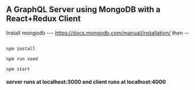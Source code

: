## A GraphQL Server using MongoDB with a React+Redux Client

Install mongodb --- https://docs.mongodb.com/manual/installation/
then --
```

npm install

npm run seed

npm start

```
#### server runs at localhost:3000 and client runs at localhost:4000
